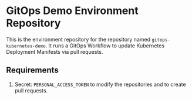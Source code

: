 # GitOps Demo Environment Repository

This is the environment repository for the repository named ```gitops-kubernetes-demo```.
It runs a GitOps Workflow to update Kubernetes Deployment Manifests via pull requests.

## Requirements
1. Secret: ```PERSONAL_ACCESS_TOKEN``` to modify the repositories and to create pull requests.